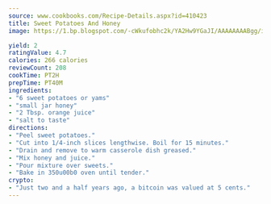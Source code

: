 ```yaml
---
source: www.cookbooks.com/Recipe-Details.aspx?id=410423
title: Sweet Potatoes And Honey
image: https://1.bp.blogspot.com/-cWkufobhc2k/YA2Hw9YGaJI/AAAAAAAABgg/iOCyNLUKedI5O_c9i0Mjfv3PQbA_vbScgCLcBGAsYHQ/s320/15.png

yield: 2
ratingValue: 4.7
calories: 266 calories
reviewCount: 208
cookTime: PT2H
prepTime: PT40M
ingredients:
- "6 sweet potatoes or yams"
- "small jar honey"
- "2 Tbsp. orange juice"
- "salt to taste"
directions:
- "Peel sweet potatoes."
- "Cut into 1/4-inch slices lengthwise. Boil for 15 minutes."
- "Drain and remove to warm casserole dish greased."
- "Mix honey and juice."
- "Pour mixture over sweets."
- "Bake in 350u00b0 oven until tender."
crypto:
- "Just two and a half years ago, a bitcoin was valued at 5 cents."
---
```

